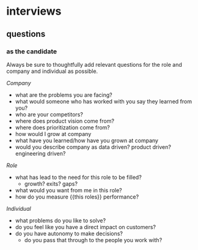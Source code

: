 # interviews
## questions

### as the candidate

Always be sure to thoughtfully add relevant questions for the role and company and individual as
possible.

*Company*

- what are the problems you are facing?
- what would someone who has worked with you say they learned from you?
- who are your competitors?
- where does product vision come from?
- where does prioritization come from?
- how would I grow at company
- what have you learned/how have you grown at company
- would you describe company as data driven? product driven? engineering driven?

*Role*

- what has lead to the need for this role to be filled?
  - growth? exits? gaps?
- what would you want from me in this role?
- how do you measure {{this roles}} performance?

*Individual*

- what problems do you like to solve?
- do you feel like you have a direct impact on customers?
- do you have autonomy to make decisions?
  - do you pass that through to the people you work with?
